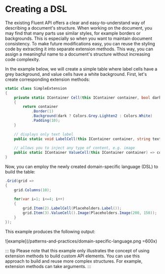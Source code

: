 # Creating a DSL

The existing Fluent API offers a clear and easy-to-understand way of describing a document's structure. When working on the document, you may find that many parts use similar styles, for example borders or backgrounds. This is especially so when you want to maintain document consistency. To make future modifications easy, you can reuse the styling code by extracting it into separate extension methods. This way, you can assign a meaningful name to a document's structure without increasing code complexity.

In the example below, we will create a simple table where label cells have a grey background, and value cells have a white background. First, let's create corresponding extension methods:

```c#
static class SimpleExtension
{
    private static IContainer Cell(this IContainer container, bool dark)
    {
        return container
            .Border(1)
            .Background(dark ? Colors.Grey.Lighten2 : Colors.White)
            .Padding(10);
    }
    
    // displays only text label
    public static void LabelCell(this IContainer container, string text) => container.Cell(true).Text(text).Medium();
    
    // allows you to inject any type of content, e.g. image
    public static IContainer ValueCell(this IContainer container) => container.Cell(false);
}
```

Now, you can employ the newly created domain-specific language (DSL) to build the table:

```c#
.Grid(grid =>
{
    grid.Columns(10);
    
    for(var i=1; i<=4; i++)
    {
        grid.Item(2).LabelCell(Placeholders.Label());
        grid.Item(3).ValueCell().Image(Placeholders.Image(200, 150));
    }
});
```

This example produces the following output:

![example](/patterns-and-practices/domain-specific-language.png =600x)

::: tip
Please note that this example only illustrates the concept of using extension methods to build custom API elements. You can use this approach to build and reuse more complex structures. For example, extension methods can take arguments.
:::
